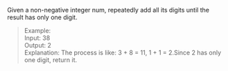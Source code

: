 Given a non-negative integer num, repeatedly add all its digits until the result has only one digit.

>Example:  
Input: 38  
Output: 2  
Explanation: The process is like: 3 + 8 = 11, 1 + 1 = 2.Since 2 has only one digit, return it.